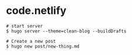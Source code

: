 # code.netlify

```
# start server
$ hugo server --theme=clean-blog --buildDrafts

# Create a new post
$ hugo new post/new-thing.md
```
